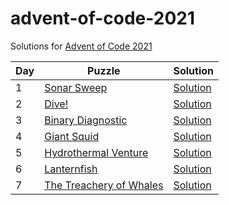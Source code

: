 # advent-of-code-2021

Solutions for [Advent of Code 2021](https://adventofcode.com/2021)

| Day | Puzzle                                                         | Solution                            |
|-----|----------------------------------------------------------------|-------------------------------------|
| 1   | [Sonar Sweep](https://adventofcode.com/2021/day/1)             | [Solution](src/main/kotlin/Day1.kt) |
| 2   | [Dive!](https://adventofcode.com/2021/day/2)                   | [Solution](src/main/kotlin/Day2.kt) |
| 3   | [Binary Diagnostic](https://adventofcode.com/2021/day/3)       | [Solution](src/main/kotlin/Day3.kt) |
| 4   | [Giant Squid](https://adventofcode.com/2021/day/4)             | [Solution](src/main/kotlin/Day4.kt) |
| 5   | [Hydrothermal Venture](https://adventofcode.com/2021/day/5)    | [Solution](src/main/kotlin/Day5.kt) |
| 6   | [Lanternfish](https://adventofcode.com/2021/day/6)             | [Solution](src/main/kotlin/Day6.kt) |
| 7   | [The Treachery of Whales](https://adventofcode.com/2021/day/7) | [Solution](src/main/kotlin/Day7.kt) |
